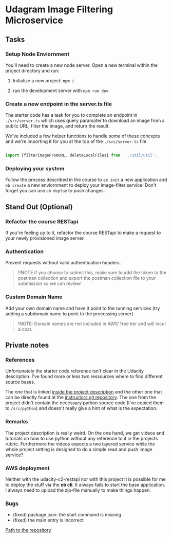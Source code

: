 
# Udagram Image Filtering Microservice

  

## Tasks

  

### Setup Node Enviornment

  

You'll need to create a new node server. Open a new terminal within the project directory and run:

  

1. Initialize a new project: `npm i`

2. run the development server with `npm run dev`

  

### Create a new endpoint in the server.ts file

  

The starter code has a task for you to complete an endpoint in `./src/server.ts` which uses query paramater to download an image from a public URL, filter the image, and return the result.

  

We've included a few helper functions to handle some of these concepts and we're importing it for you at the top of the `./src/server.ts` file.

  

```typescript

import {filterImageFromURL, deleteLocalFiles} from  './util/util';

```

  

### Deploying your system

  

Follow the process described in the course to `eb init` a new application and `eb create` a new enviornment to deploy your image-filter service! Don't forget you can use `eb deploy` to push changes.

  

## Stand Out (Optional)

  

### Refactor the course RESTapi

  

If you're feeling up to it, refactor the course RESTapi to make a request to your newly provisioned image server.

  

### Authentication

  

Prevent requests without valid authentication headers.

> !!NOTE if you choose to submit this, make sure to add the token to the postman collection and export the postman collection file to your submission so we can review!

  

### Custom Domain Name

  

Add your own domain name and have it point to the running services (try adding a subdomain name to point to the processing server)

> !NOTE: Domain names are not included in AWS’ free tier and will incur a cost.

  

## Private notes

  

### References

Unfortunately the starter code reference isn't clear in the Udacity description. I've found more or less two ressources where to find different source bases.

  

The one that is linked [inside the project description](https://github.com/udacity/cloud-developer/tree/master/course-02/project/image-filter-starter-code) and the other one that can be directly found at the [instructors git repository](https://github.com/grutt/udacity-c2-image-filter). The one from the project didn't contain the necessary python source code (I've copied them to `/src/python`) and doesn't really give a hint of what is the expectation.

### Remarks
The project description is really weird. On the one hand, we get videos and tutorials on how to use python without any reference to it in the projects rubric. Furthermore the videos expects a two layered service while the whole project setting is designed to do a simple read and push image service?

### AWS deployment
Neither with the udacity-c2-restapi nor with this project it is possible for me to deploy the stuff via the **eb cli**. It always fails to start the base application. I always need to upload the zip-file manually to make things happen.

### Bugs
* (fixed) package.json: the start command is missing
* (fixed) the main entry is incorrect


[Path to the repository](https://github.com/mitschen/udacity-c2-image-filter/edit/master)
